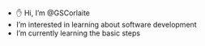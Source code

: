 - ✋️ Hi, I’m @GSCorlaite
- I’m interested in learning about software development
- I’m currently learning the basic steps
